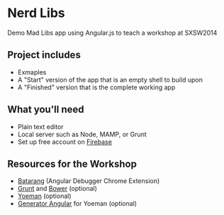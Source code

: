 Nerd Libs
========

Demo Mad Libs app using Angular.js to teach a workshop at SXSW2014

Project includes
---

+ Exmaples
+ A "Start" version of the app that is an empty shell to build upon
+ A "Finished" version that is the complete working app 


What you'll need
---
+ Plain text editor
+ Local server such as Node, MAMP, or Grunt
+ Set up free account on [Firebase](https://www.firebase.com/)



Resources for the Workshop
---

+ [Batarang](http://bit.ly/1eUH8bJ) (Angular Debugger Chrome Extension)
+ [Grunt](http://gruntjs.com/) and [Bower](http://bower.io/) (optional)
+ [Yoeman](http://yeoman.io/) (optional)
+ [Generator Angular](https://github.com/yeoman/generator-angular) for Yoeman (optional)




